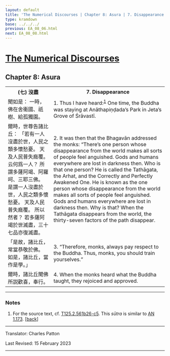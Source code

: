 ```yaml
---
layout: default
title: 'The Numerical Discourses | Chapter 8: Asura | 7. Disappearance'
type: kramdown
base: ../../../
previous: EA_08_06.html
next: EA_08_08.html
---
```


<h1><a href='../index.html'>The Numerical Discourses</a></h1>
<h2>Chapter 8: Asura</h2>

<table class="trans">
  <th class='ch'>(七) 沒盡</th>
  <th class='en'>7. Disappearance</th>
  <tr>
    <td class='ch' title='T125.2.561b26'>聞如是： 一時，佛在舍衞國、祇樹、給孤獨園。</td>
    <td id='p1'>1. Thus I have heard:<sup id="ref1"><a href="#n1">1</a></sup> One time, the Buddha was staying at Anāthapiṇḍada’s Park in Jeta’s Grove of Śrāvastī.</td>
  </tr>
  <tr>
    <td class='ch' title='T125.2.561b27'>爾時，世尊告諸比丘： 「若有一人沒盡於世，人民之類多懷愁憂。 天及人民普失廕覆。 云何爲一人？ 所謂多薩阿竭、阿羅呵、三耶三佛。 是謂一人沒盡於世，人民之類多懷愁憂。 天及人民普失廕覆。 所以然者？ 若多薩阿竭於世滅盡，三十七品亦復滅盡。</td>
    <td id='p2'>2. It was then that the Bhagavān addressed the monks: “There’s one person whose disappearance from the world makes all sorts of people feel anguished. Gods and humans everywhere are lost in darkness then. Who is that one person? He is called the Tathāgata, the Arhat, and the Correctly and Perfectly Awakened One. He is known as the one person whose disappearance from the world makes all sorts of people feel anguished. Gods and humans everywhere are lost in darkness then. Why is that? When the Tathāgata disappears from the world, the thirty-seven factors of the path disappear.</td>
  </tr>
  <tr>
    <td class='ch' title='T125.2.561c3'>「是故，諸比丘，常當恭敬於佛。 如是，諸比丘，當作是學。」</td>
    <td id='p3'>3. “Therefore, monks, always pay respect to the Buddha. Thus, monks, you should train yourselves.”</td>
  </tr>
  <tr>
    <td class='ch' title='T125.2.561c5'>爾時，諸比丘聞佛所説歡喜，奉行。</td>
    <td id='p4'>4. When the monks heard what the Buddha taught, they rejoiced and approved.</td>
  </tr>
</table>

<hr/>

<h3 id="notes">Notes</h3>

<ol class="notes-list">
<li id="n1"><p>For the source text, cf. <a href="https://cbetaonline.dila.edu.tw/zh/T02n0125_p0561b26" target="_blank">T125.2.561b26-c5</a>. This <em>sūtra</em> is similar to <a href="https://www.suttacentral.net/an1.173" target="_blank">AN 1.173</a>. [<a href="#ref1">back</a>]</p></li>
</ol>
<hr/>

<p class="translator">Translator: Charles Patton</p>
<p class='revised'>Last Revised: 15 February 2023</p>

<hr/>